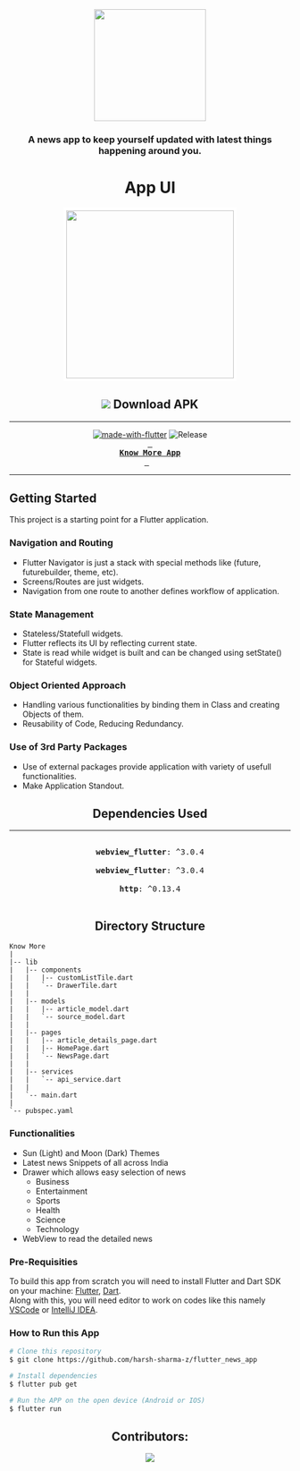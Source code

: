 <div align = center>
  
  <img src='https://cdn.discordapp.com/attachments/787712939133108275/998339081593421994/splash_logo_1.png' width='200'>
  

### A news app to keep yourself updated with latest things happening around you.
  


# App UI

<p align="center">
  <img src="https://github.com/AjCodez/flutter_news_app/blob/master/Screenshots/know%20more.gif" width="300px" style="border-width:5px;border-style:solid;border-color:white;"/>
</p>
  
  ## ![][android] Download APK
  
  ---
  
  [![made-with-flutter](https://img.shields.io/badge/Made%20with-Flutter-1f425f.svg)](https://flutter.dev/) ![Release](https://img.shields.io/github/v/release/Kashish0401/flutter_news_app)
  <br>
**[<kbd> <br> **Know More App** <br> </kbd>][universal-release]** &nbsp;&nbsp;
  
  ---


</div>

## Getting Started

This project is a starting point for a Flutter application.



### Navigation and Routing

- Flutter Navigator is just a stack with special methods like (future, futurebuilder, theme, etc).
- Screens/Routes are just widgets.
- Navigation from one route to another defines workflow of application.

### State Management

- Stateless/Statefull widgets.
- Flutter reflects its UI by reflecting current state.
- State is read while widget is built and can be changed using setState() for Stateful widgets.

### Object Oriented Approach

- Handling various functionalities by binding them in Class and creating Objects of them.
- Reusability of Code, Reducing Redundancy.

### Use of 3rd Party Packages

- Use of external packages provide application with variety of usefull functionalities.
- Make Application Standout.

<div align=center>

## Dependencies Used

---

<kbd> <br> **webview_flutter**: ^3.0.4 <br> </kbd>
<kbd> <br> **webview_flutter**: ^3.0.4 <br> </kbd>
<kbd> <br> **http**: ^0.13.4 <br> </kbd>

## Directory Structure

</div>

```
Know More
|
|-- lib
|   |-- components
|   |   |-- customListTile.dart
|   |   `-- DrawerTile.dart
|   |
|   |-- models
|   |   |-- article_model.dart
|   |   `-- source_model.dart
|   |
|   |-- pages
|   |   |-- article_details_page.dart
|   |   |-- HomePage.dart
|   |   `-- NewsPage.dart
|   |
|   |-- services
|   |   `-- api_service.dart
|   |
|   `-- main.dart
|
`-- pubspec.yaml
```

<h3> Functionalities </h3>

- Sun (Light) and Moon (Dark) Themes
- Latest news Snippets of all across India
- Drawer which allows easy selection of news
    - Business
    - Entertainment
    - Sports
    - Health
    - Science
    - Technology
- WebView to read the detailed news

<h3> Pre-Requisities </h3>

To build this app from scratch you will need to install Flutter and Dart SDK on your machine:
[Flutter](https://flutter.dev/docs/get-started/install), [Dart](https://dart.dev/get-dart/archive).
<br>Along with this, you will need editor to work on codes like this namely [VSCode](https://code.visualstudio.com/)
or [IntelliJ IDEA](https://www.jetbrains.com/pt-br/idea/).

<h3> How to Run this App </h3>

```bash
# Clone this repository
$ git clone https://github.com/harsh-sharma-z/flutter_news_app

# Install dependencies
$ flutter pub get

# Run the APP on the open device (Android or IOS)
$ flutter run
```


<div align = center>

## Contributors:

<a href="https://github.com/AjCodez/flutter_news_app/graphs/contributors" target="blank"> <img src="https://contrib.rocks/image?repo=AjCodez/flutter_news_app&max=500" /></a>

</div>

<!------------------------------------{ apk }----------------------------------->

[universal-release]: https://github.com/harsh-sharma-z/flutter_news_app/blob/master/releases/download/v0.1.0/app-release.apk

[android]: https://telegra.ph/file/f2f70a74d2d92c3c7f688.png
